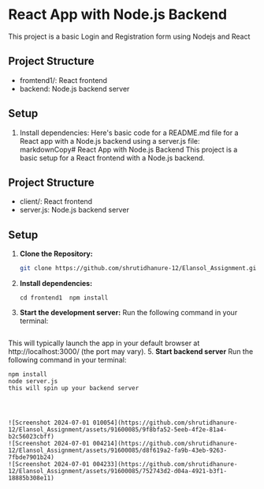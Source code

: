 # React App with Node.js Backend
This project is a basic Login and Registration form using Nodejs and React
## Project Structure
- fromtend1/: React frontend
- backend: Node.js backend server
## Setup
1. Install dependencies:
   Here's basic code for a README.md file for a React app with a Node.js backend using a server.js file:
markdownCopy# React App with Node.js Backend
This project is a basic setup for a React frontend with a Node.js backend.
## Project Structure
- client/: React frontend
- server.js: Node.js backend server
## Setup
1. **Clone the Repository:**
   ```bash
   git clone https://github.com/shrutidhanure-12/Elansol_Assignment.git
2. **Install dependencies:**
   ```npm install
   cd frontend1  npm install
3. **Start the development server:**
Run the following command in your terminal:
    ```npm start
This will typically launch the app in your default browser at http://localhost:3000/ (the port may vary).
5. **Start backend server**
Run the following command in your terminal:
   ```cd backend
   npm install
   node server.js
this will spin up your backend server




![Screenshot 2024-07-01 010054](https://github.com/shrutidhanure-12/Elansol_Assignment/assets/91600085/9f8bfa52-5eeb-4f2e-81a4-b2c56023cbff)
![Screenshot 2024-07-01 004214](https://github.com/shrutidhanure-12/Elansol_Assignment/assets/91600085/d8f619a2-fa9b-43eb-9263-7fbde7901b24)
![Screenshot 2024-07-01 004233](https://github.com/shrutidhanure-12/Elansol_Assignment/assets/91600085/752743d2-d04a-4921-b3f1-18885b308e11)
